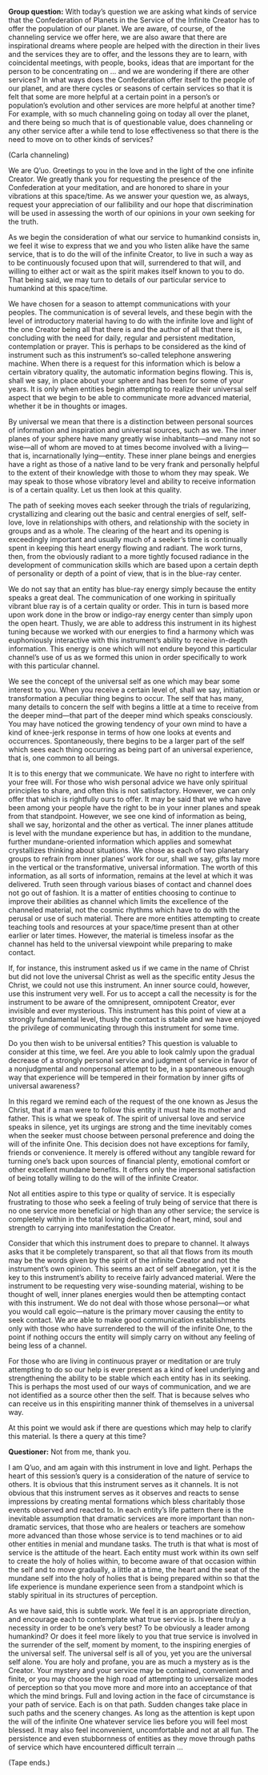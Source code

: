 <p class="group-question"><strong>Group question:</strong> With today’s question we are asking what kinds of service that the Confederation of Planets in the Service of the Infinite Creator has to offer the population of our planet. We are aware, of course, of the channeling service we offer here, we are also aware that there are inspirational dreams where people are helped with the direction in their lives and the services they are to offer, and the lessons they are to learn, with coincidental meetings, with people, books, ideas that are important for the person to be concentrating on … and we are wondering if there are other services? In what ways does the Confederation offer itself to the people of our planet, and are there cycles or seasons of certain services so that it is felt that some are more helpful at a certain point in a person’s or population’s evolution and other services are more helpful at another time? For example, with so much channeling going on today all over the planet, and there being so much that is of questionable value, does channeling or any other service after a while tend to lose effectiveness so that there is the need to move on to other kinds of services?</p>
<p class="channel-type">(Carla channeling)</p>
<p>We are Q’uo. Greetings to you in the love and in the light of the one infinite Creator. We greatly thank you for requesting the presence of the Confederation at your meditation, and are honored to share in your vibrations at this space/time. As we answer your question we, as always, request your appreciation of our fallibility and our hope that discrimination will be used in assessing the worth of our opinions in your own seeking for the truth.</p>
<p>As we begin the consideration of what our service to humankind consists in, we feel it wise to express that we and you who listen alike have the same service, that is to do the will of the infinite Creator, to live in such a way as to be continuously focused upon that will, surrendered to that will, and willing to either act or wait as the spirit makes itself known to you to do. That being said, we may turn to details of our particular service to humankind at this space/time.</p>
<p>We have chosen for a season to attempt communications with your peoples. The communication is of several levels, and these begin with the level of introductory material having to do with the infinite love and light of the one Creator being all that there is and the author of all that there is, concluding with the need for daily, regular and persistent meditation, contemplation or prayer. This is perhaps to be considered as the kind of instrument such as this instrument’s so-called telephone answering machine. When there is a request for this information which is below a certain vibratory quality, the automatic information begins flowing. This is, shall we say, in place about your sphere and has been for some of your years. It is only when entities begin attempting to realize their universal self aspect that we begin to be able to communicate more advanced material, whether it be in thoughts or images.</p>
<p>By universal we mean that there is a distinction between personal sources of information and inspiration and universal sources, such as we. The inner planes of your sphere have many greatly wise inhabitants—and many not so wise—all of whom are moved to at times become involved with a living—that is, incarnationally lying—entity. These inner plane beings and energies have a right as those of a native land to be very frank and personally helpful to the extent of their knowledge with those to whom they may speak. We may speak to those whose vibratory level and ability to receive information is of a certain quality. Let us then look at this quality.</p>
<p>The path of seeking moves each seeker through the trials of regularizing, crystallizing and clearing out the basic and central energies of self, self-love, love in relationships with others, and relationship with the society in groups and as a whole. The clearing of the heart and its opening is exceedingly important and usually much of a seeker’s time is continually spent in keeping this heart energy flowing and radiant. The work turns, then, from the obviously radiant to a more tightly focused radiance in the development of communication skills which are based upon a certain depth of personality or depth of a point of view, that is in the blue-ray center.</p>
<p>We do not say that an entity has blue-ray energy simply because the entity speaks a great deal. The communication of one working in spiritually vibrant blue ray is of a certain quality or order. This in turn is based more upon work done in the brow or indigo-ray energy center than simply upon the open heart. Thusly, we are able to address this instrument in its highest tuning because we worked with our energies to find a harmony which was euphoniously interactive with this instrument’s ability to receive in-depth information. This energy is one which will not endure beyond this particular channel’s use of us as we formed this union in order specifically to work with this particular channel.</p>
<p>We see the concept of the universal self as one which may bear some interest to you. When you receive a certain level of, shall we say, initiation or transformation a peculiar thing begins to occur. The self that has many, many details to concern the self with begins a little at a time to receive from the deeper mind—that part of the deeper mind which speaks consciously. You may have noticed the growing tendency of your own mind to have a kind of knee-jerk response in terms of how one looks at events and occurrences. Spontaneously, there begins to be a larger part of the self which sees each thing occurring as being part of an universal experience, that is, one common to all beings.</p>
<p>It is to this energy that we communicate. We have no right to interfere with your free will. For those who wish personal advice we have only spiritual principles to share, and often this is not satisfactory. However, we can only offer that which is rightfully ours to offer. It may be said that we who have been among your people have the right to be in your inner planes and speak from that standpoint. However, we see one kind of information as being, shall we say, horizontal and the other as vertical. The inner planes attitude is level with the mundane experience but has, in addition to the mundane, further mundane-oriented information which applies and somewhat crystallizes thinking about situations. We chose as each of two planetary groups to refrain from inner planes’ work for our, shall we say, gifts lay more in the vertical or the transformative, universal information. The worth of this information, as all sorts of information, remains at the level at which it was delivered. Truth seen through various biases of contact and channel does not go out of fashion. It is a matter of entities choosing to continue to improve their abilities as channel which limits the excellence of the channeled material, not the cosmic rhythms which have to do with the perusal or use of such material. There are more entities attempting to create teaching tools and resources at your space/time present than at other earlier or later times. However, the material is timeless insofar as the channel has held to the universal viewpoint while preparing to make contact.</p>
<p>If, for instance, this instrument asked us if we came in the name of Christ but did not love the universal Christ as well as the specific entity Jesus the Christ, we could not use this instrument. An inner source could, however, use this instrument very well. For us to accept a call the necessity is for the instrument to be aware of the omnipresent, omnipotent Creator, ever invisible and ever mysterious. This instrument has this point of view at a strongly fundamental level, thusly the contact is stable and we have enjoyed the privilege of communicating through this instrument for some time.</p>
<p>Do you then wish to be universal entities? This question is valuable to consider at this time, we feel. Are you able to look calmly upon the gradual decrease of a strongly personal service and judgment of service in favor of a nonjudgmental and nonpersonal attempt to be, in a spontaneous enough way that experience will be tempered in their formation by inner gifts of universal awareness?</p>
<p>In this regard we remind each of the request of the one known as Jesus the Christ, that if a man were to follow this entity it must hate its mother and father. This is what we speak of. The spirit of universal love and service speaks in silence, yet its urgings are strong and the time inevitably comes when the seeker must choose between personal preference and doing the will of the infinite One. This decision does not have exceptions for family, friends or convenience. It merely is offered without any tangible reward for turning one’s back upon sources of financial plenty, emotional comfort or other excellent mundane benefits. It offers only the impersonal satisfaction of being totally willing to do the will of the infinite Creator.</p>
<p>Not all entities aspire to this type or quality of service. It is especially frustrating to those who seek a feeling of truly being of service that there is no one service more beneficial or high than any other service; the service is completely within in the total loving dedication of heart, mind, soul and strength to carrying into manifestation the Creator.</p>
<p>Consider that which this instrument does to prepare to channel. It always asks that it be completely transparent, so that all that flows from its mouth may be the words given by the spirit of the infinite Creator and not the instrument’s own opinion. This seems an act of self abnegation, yet it is the key to this instrument’s ability to receive fairly advanced material. Were the instrument to be requesting very wise-sounding material, wishing to be thought of well, inner planes energies would then be attempting contact with this instrument. We do not deal with those whose personal—or what you would call egoic—nature is the primary mover causing the entity to seek contact. We are able to make good communication establishments only with those who have surrendered to the will of the infinite One, to the point if nothing occurs the entity will simply carry on without any feeling of being less of a channel.</p>
<p>For those who are living in continuous prayer or meditation or are truly attempting to do so our help is ever present as a kind of keel underlying and strengthening the ability to be stable which each entity has in its seeking. This is perhaps the most used of our ways of communication, and we are not identified as a source other then the self. That is because selves who can receive us in this enspiriting manner think of themselves in a universal way.</p>
<p>At this point we would ask if there are questions which may help to clarify this material. Is there a query at this time?</p>
<p><strong>Questioner:</strong> Not from me, thank you.</p>
<p>I am Q’uo, and am again with this instrument in love and light. Perhaps the heart of this session’s query is a consideration of the nature of service to others. It is obvious that this instrument serves as it channels. It is not obvious that this instrument serves as it observes and reacts to sense impressions by creating mental formations which bless charitably those events observed and reacted to. In each entity’s life pattern there is the inevitable assumption that dramatic services are more important than non-dramatic services, that those who are healers or teachers are somehow more advanced than those whose service is to tend machines or to aid other entities in menial and mundane tasks. The truth is that what is most of service is the attitude of the heart. Each entity must work within its own self to create the holy of holies within, to become aware of that occasion within the self and to move gradually, a little at a time, the heart and the seat of the mundane self into the holy of holies that is being prepared within so that the life experience is mundane experience seen from a standpoint which is stably spiritual in its structures of perception.</p>
<p>As we have said, this is subtle work. We feel it is an appropriate direction, and encourage each to contemplate what true service is. Is there truly a necessity in order to be one’s very best? To be obviously a leader among humankind? Or does it feel more likely to you that true service is involved in the surrender of the self, moment by moment, to the inspiring energies of the universal self. The universal self is all of you, yet you are the universal self alone. You are holy and profane, you are as much a mystery as is the Creator. Your mystery and your service may be contained, convenient and finite, or you may choose the high road of attempting to universalize modes of perception so that you move more and more into an acceptance of that which the mind brings. Full and loving action in the face of circumstance is your path of service. Each is on that path. Sudden changes take place in such paths and the scenery changes. As long as the attention is kept upon the will of the infinite One whatever service lies before you will feel most blessed. It may also feel inconvenient, uncomfortable and not at all fun. The persistence and even stubbornness of entities as they move through paths of service which have encountered difficult terrain …</p>
<p class="comment">(Tape ends.)</p>